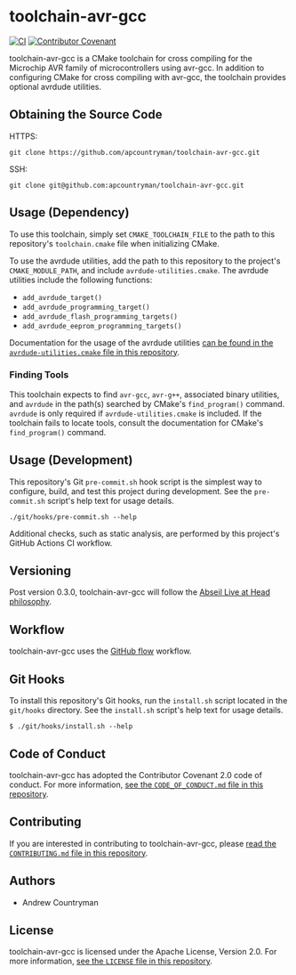 # toolchain-avr-gcc

[![CI](https://github.com/apcountryman/toolchain-avr-gcc/actions/workflows/ci.yml/badge.svg)](https://github.com/apcountryman/toolchain-avr-gcc/actions/workflows/ci.yml)
[![Contributor Covenant](https://img.shields.io/badge/Contributor%20Covenant-2.0-4baaaa.svg)](CODE_OF_CONDUCT.md)

toolchain-avr-gcc is a CMake toolchain for cross compiling for the Microchip AVR family of
microcontrollers using avr-gcc.
In addition to configuring CMake for cross compiling with avr-gcc, the toolchain provides
optional avrdude utilities.

## Obtaining the Source Code

HTTPS:
```shell
git clone https://github.com/apcountryman/toolchain-avr-gcc.git
```
SSH:
```shell
git clone git@github.com:apcountryman/toolchain-avr-gcc.git
```

## Usage (Dependency)

To use this toolchain, simply set `CMAKE_TOOLCHAIN_FILE` to the path to this repository's
`toolchain.cmake` file when initializing CMake.

To use the avrdude utilities, add the path to this repository to the project's
`CMAKE_MODULE_PATH`, and include `avrdude-utilities.cmake`.
The avrdude utilities include the following functions:
- `add_avrdude_target()`
- `add_avrdude_programming_target()`
- `add_avrdude_flash_programming_targets()`
- `add_avrdude_eeprom_programming_targets()`

Documentation for the usage of the avrdude utilities [can be found in the
`avrdude-utilities.cmake` file in this repository](avrdude-utilities.cmake).

### Finding Tools

This toolchain expects to find `avr-gcc`, `avr-g++`, associated binary utilities, and
`avrdude` in the path(s) searched by CMake's `find_program()` command.
`avrdude` is only required if `avrdude-utilities.cmake` is included.
If the toolchain fails to locate tools, consult the documentation for CMake's
`find_program()` command.

## Usage (Development)

This repository's Git `pre-commit.sh` hook script is the simplest way to configure, build,
and test this project during development.
See the `pre-commit.sh` script's help text for usage details.
```shell
./git/hooks/pre-commit.sh --help
```

Additional checks, such as static analysis, are performed by this project's GitHub Actions
CI workflow.

## Versioning

Post version 0.3.0, toolchain-avr-gcc will follow the [Abseil Live at Head
philosophy](https://abseil.io/about/philosophy).

## Workflow

toolchain-avr-gcc uses the [GitHub flow](https://guides.github.com/introduction/flow/)
workflow.

## Git Hooks

To install this repository's Git hooks, run the `install.sh` script located in the
`git/hooks` directory.
See the `install.sh` script's help text for usage details.
```
$ ./git/hooks/install.sh --help
```

## Code of Conduct

toolchain-avr-gcc has adopted the Contributor Covenant 2.0 code of conduct.
For more information, [see the `CODE_OF_CONDUCT.md` file in this
repository](CODE_OF_CONDUCT.md).

## Contributing

If you are interested in contributing to toolchain-avr-gcc, please [read the
`CONTRIBUTING.md` file in this repository](CONTRIBUTING.md).

## Authors

- Andrew Countryman

## License

toolchain-avr-gcc is licensed under the Apache License, Version 2.0.
For more information, [see the `LICENSE` file in this repository](LICENSE).
